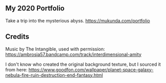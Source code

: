 ## My 2020 Portfolio
Take a trip into the mysterious abyss.
https://mukunda.com/portfolio

## Credits
Music by The Intangible, used with permission:
https://ambrosia57.bandcamp.com/track/interdimensional-amity

I don't know who created the original background texture, but I sourced it from here:
https://www.goodfon.com/wallpaper/planet-space-galaxy-nebula-fire-ruin-destruction-end-fantasy.html
